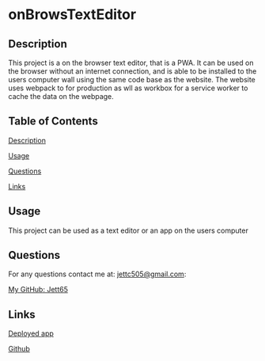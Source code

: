 # onBrowsTextEditor

## Description

This project is a on the browser text editor, that is a PWA. It can be used on the browser without an internet connection, and is able to be installed to the users computer wall using the same code base as the website. The website uses webpack to for production as wll as workbox for a service worker to cache the data on the webpage.

## Table of Contents

[Description](#description)

[Usage](#usage)

[Questions](#questions)

[Links](#links)

## Usage

This project can be used as a text editor or an app on the users computer

## Questions

For any questions contact me at: jettc505@gmail.com:

[My GitHub: Jett65](https://github.com/Jett65)

## Links

[Deployed app](https://on-browser-text-editor.herokuapp.com/)

[Github](https://github.com/Jett65)
